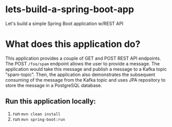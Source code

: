# lets-build-a-spring-boot-app
Let's build a simple Spring Boot application w/REST API

# What does this application do?
This application provides a couple of GET and POST REST API endpoints. The POST `/foo/spam` endpoint allows the user to provide a message. The application would take this message and publish a message to a Kafka topic "spam-topic". Then, the application also demonstrates the subsequent consuming of the message from the Kafka topic and uses JPA repository to store the message in a PostgreSQL database.

## Run this application locally:
1. run `mvn clean install`
2. run `mvn spring-boot:run`
